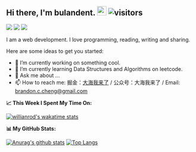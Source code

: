 ## Hi there, I'm bulandent. <img src="https://camo.githubusercontent.com/e8e7b06ecf583bc040eb60e44eb5b8e0ecc5421320a92929ce21522dbc34c891/68747470733a2f2f6d656469612e67697068792e636f6d2f6d656469612f6876524a434c467a6361737252346961377a2f67697068792e676966" width="25px">  ![visitors](https://visitor-badge.glitch.me/badge?page_id=bulandent.bulandent)

<a href="https://bubuzou.com"><img src="https://bubuzou.oss-cn-shenzhen.aliyuncs.com/blog/202101/website_01.png"></a>
<a href="https://juejin.cn/user/3685218705745230/posts" target="_blank"><img src="https://bubuzou.oss-cn-shenzhen.aliyuncs.com/blog/202101/juejin_01.png"></a>
<a href="https://mmbiz.qpic.cn/mmbiz_png/uBN8JVFZtDRmBhTVNlc5mCkASdMC37PK4uBUxibfbkIqD3RxR3ykibmmt3UEvaib13ynD1wDicq6ZzdY6pOOYRYO7Q/0?wx_fmt=png" target="_blank"><img src="https://bubuzou.oss-cn-shenzhen.aliyuncs.com/blog/202101/gzh_01.png"></a>

I am a web development. I love programming, reading, writing and sharing.

Here are some ideas to get you started:

- 🤔 I’m currently working on something cool.
- 🌱 I’m currently learning Data Structures and Algorithms on leetcode.
- 💬 Ask me about ...
- 📫 How to reach me:  掘金：[大海我来了](https://juejin.cn/user/3685218705745230) / 公众号：大海我来了 / Email: brandon.c.cheng@gmail.com

**📈 This Week I Spent My Time On:**

[![willianrod's wakatime stats](https://github-readme-stats.vercel.app/api/wakatime?username=username&layout=compact&hide_border=true&&count_private=true&include_all_commits=true&hide_title=true)](https://github.com/anuraghazra/github-readme-stats)

**📊 My GitHub Stats:**

[![Anurag's github stats](https://github-readme-stats.vercel.app/api?username=bulandent&show_icons=true&hide_border=true&layout=compact)](https://github.com/anuraghazra/github-readme-stats)
[![Top Langs](https://github-readme-stats.vercel.app/api/top-langs/?username=anuraghazra&layout=compact&hide_border=true)](https://github.com/anuraghazra/github-readme-stats)
